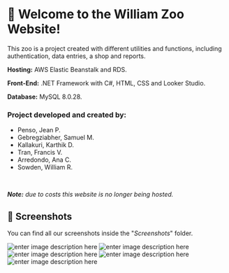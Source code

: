 ﻿#  🦁 Welcome to the William Zoo Website! 

This zoo is a project created with different utilities and functions, including authentication, data entries, a shop and reports.

**Hosting:** AWS Elastic Beanstalk and RDS.

**Front-End:** .NET Framework with C#, HTML, CSS and Looker Studio.

**Database:** MySQL 8.0.28.

### Project developed and created by:
- Penso, Jean P.
- Gebregziabher, Samuel M.
- Kallakuri, Karthik D. 
- Tran, Francis V.
- Arredondo, Ana C.
- Sowden, William R.

&nbsp;

***Note:*** *due to costs this website is no longer being hosted.*

##  🐷 Screenshots

You can find all our screenshots inside the "*Screenshots*" folder.

![enter image description here](https://i.ibb.co/zsygZz5/Home.png)
![enter image description here](https://i.ibb.co/wKftJPX/Our-Animals.png)
![enter image description here](https://i.ibb.co/FJ8rsTx/Shop.png)
![enter image description here](https://i.ibb.co/6PLbSMC/Animal-Report.png)
![enter image description here](https://i.ibb.co/XWz7147/Revenue-Report.png)










